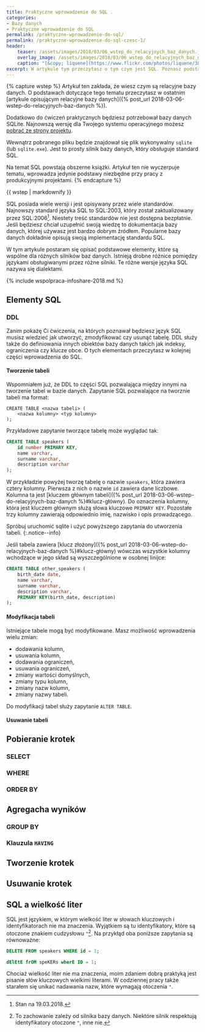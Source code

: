 ```yaml
---
title: Praktyczne wprowadzenie do SQL .
categories:
- Bazy danych
- Praktyczne wprowadzenie do SQL
permalink: /praktyczne-wprowadzenie-do-sql/
permalink: /praktyczne-wprowadzenie-do-sql-czesc-1/
header:
    teaser: /assets/images/2018/03/06_wstep_do_relacyjnych_baz_danych.jpg
    overlay_image: /assets/images/2018/03/06_wstep_do_relacyjnych_baz_danych.jpg
    caption: "[&copy; liquene](https://www.flickr.com/photos/liquene/3802773731/sizes/l)"
excerpt: W artykule tym przeczytasz o tym czym jest SQL. Poznasz podstawowe rodzaje zapytań. Przeczytasz o tym jak tworzyć tabele. Dowiesz się jak pobierać, dodawać, modyfikowac i usuwać dane z bazy danych. W artykule znajdziesz sporo praktycznych ćwiczeń, w których będziesz mógł sprawdzić zdobytą wiedzę.
---
```


{% capture wstep %}
Artykuł ten zakłada, że wiesz czym są relacyjne bazy danych. O podstawach dotyczące tego tematu przeczytasz w ostatnim [artykule opisującym relacyjne bazy danych]({% post_url 2018-03-06-wstep-do-relacyjnych-baz-danych %}).

Dodatkowo do ćwiczeń praktycznych będziesz potrzebował bazy danych SQLite. Najnowszą wersję dla Twojego systemu operacyjnego możesz [pobrać ze strony projektu](https://www.sqlite.org/download.html).

Wewnątrz pobranego pliku będzie znajdował się plik wykonywalny `sqlite` (lub `sqlite.exe`). Jest to prosty silnik bazy danych, który obsługuje standard SQL.

Na temat SQL powstają obszerne książki. Artykuł ten nie wyczerpuje tematu, wprowadza jedynie podstawy niezbędne przy pracy z produkcyjnymi projektami.
{% endcapture %}

<div class="notice--info">
  {{ wstep | markdownify }}
</div>


SQL posiada wiele wersji i jest opisywany przez wiele standardów. Najnowszy standard języka SQL to SQL:2003, który został zaktualizowany przez SQL:2006[^aktualny]. Niestety treść standardów nie jest dostępna bezpłatnie. Jeśli będziesz chciał uzupełnić swoją wiedzę to dokumentacja bazy danych, której używasz jest bardzo dobrym źródłem. Popularne bazy danych dokładnie opisują swoją implementację standardu SQL.

[^aktualny]: Stan na 19.03.2018.

W tym artykule postaram się opisać podstawowe elementy, które są wspólne dla różnych silników baz danych. Istnieją drobne różnice pomiędzy językami obsługiwanymi przez różne silniki. Te różne wersje języka SQL nazywa się dialektami.

{% include wspolpraca-infoshare-2018.md %}

## Elementy SQL

### DDL

Zanim pokażę Ci ćwiczenia, na których poznawał będziesz język SQL musisz wiedzieć jak utworzyć, zmodyfikować czy usunąć tabelę. DDL służy także do definiowania innych obiektów bazy danych takich jak indeksy, ograniczenia czy klucze obce. O tych elementach przeczytasz w kolejnej części wprowadzenia do SQL.

#### Tworzenie tabeli

Wspomniałem już, że DDL to części SQL pozwalająca między innymi na tworzenie tabel w bazie danych. Zapytanie SQL pozwalające na tworznie tabeli ma format:

    CREATE TABLE <nazwa tabeli> (
        <nazwa kolumny> <typ kolumny>
    );

Przykładowe zapytanie tworzące tabelę może wyglądać tak:

```sql
CREATE TABLE speakers (
    id number PRIMARY KEY,
    name varchar,
    surname varchar,
    description varchar
);
```

W przykładzie powyżej tworzę tabelę o nazwie `speakers`, która zawiera cztery kolumny. Pierwsza z nich o nazwie `id` zawiera dane liczbowe. Kolumna ta jest [kluczem głównym tabeli]({% post_url 2018-03-06-wstep-do-relacyjnych-baz-danych %}#klucz-główny). Do oznaczenia kolumny, która jest kluczem głównym służą słowa kluczowe `PRIMARY KEY`. Pozostałe trzy kolumny zawierają odpowiednio imię, nazwisko i opis prowadzącego.

Spróbuj uruchomić sqlite i użyć powyższego zapytania do utworzenia tabeli.
{:.notice--info}

Jeśli tabela zawiera [klucz złożony]({% post_url 2018-03-06-wstep-do-relacyjnych-baz-danych %}#klucz-główny) wówczas wszystkie kolumny wchodzące w jego skład są wyszczególnione w osobnej linijce:

```sql
CREATE TABLE other_speakers (
	birth_date date,
	name varchar,
	surname varchar,
	description varchar,
	PRIMARY KEY(birth_date, description)
);
```

#### Modyfikacja tabeli

Istniejące tabele mogą być modyfikowane. Masz możliwość wprowadzenia wielu zmian:

- dodawania kolumn,
- usuwania kolumn,
- dodawania ograniczeń,
- usuwania ograniczeń,
- zmiany wartości domyślnych,
- zmiany typu kolumn,
- zmiany nazw kolumn,
- zmiany nazwy tabeli.

Do modyfikacji tabel służy zapytanie `ALTER TABLE`.

#### Usuwanie tabeli

## Pobieranie krotek

### SELECT

### WHERE

### ORDER BY

## Agregacha wyników

### GROUP BY

### Klauzula `HAVING`

## Tworzenie krotek

## Usuwanie krotek

## SQL a wielkość liter

SQL jest językiem, w którym wielkość liter w słowach kluczowych i identyfikatorach nie ma znaczenia. Wyjątkiem są tu identyfikatory, które są otoczone znakiem cudzysłowu `"`[^zalezy]. Na przykłąd oba poniższe zapytania są równoważne:

[^zalezy]: To zachowanie zależy od silnika bazy danych. Niektóre silnik respektują identyfikatory otoczone `"`, inne nie.

```sql
DELETE FROM speakers WHERE id = 1;
```

```sql
dElEtE frOM speKERs wherE ID = 1;
```

Chociaż wielkość liter nie ma znaczenia, moim zdaniem dobrą praktyką jest pisanie słów kluczowych wielkimi literami. W codziennej pracy także starałem się unikać nadawania nazw, które wymagają otoczenia `"`.

